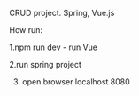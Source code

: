 CRUD project. Spring, Vue.js

How run:

1.npm run dev - run Vue

2.run spring project
 
 3. open browser localhost 8080

